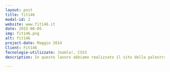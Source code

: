 ```yaml
---
layout: post
title: fit146
modal-id: 2
website: www.fit146.it
date: 2015-06-05
img: fit146.png
alt: fit146
project-date: Maggio 2014
Client: Fit146
Tecnologie-utilizzate: Joomla!, CSS3 
description: In questo lavoro abbiamo realizzato il sito della palestra fit146 situata a Milano, in questo modo gli utenti possono essere costantemente aggiornati su corsi ed orari.

---
```


